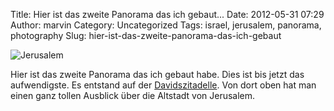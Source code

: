 Title: Hier ist das zweite Panorama das ich gebaut...
Date: 2012-05-31 07:29
Author: marvin
Category: Uncategorized
Tags: israel, jerusalem, panorama, photography
Slug: hier-ist-das-zweite-panorama-das-ich-gebaut

![Jerusalem]({static}/images/7302940970_909600888d_b.jpg)

Hier ist das zweite Panorama das ich gebaut habe. Dies ist bis jetzt das
aufwendigste. Es entstand auf der
[Davidszitadelle](http://de.wikipedia.org/wiki/Davidszitadelle). Von
dort oben hat man einen ganz tollen Ausblick über die Altstadt von
Jerusalem.
